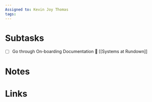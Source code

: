 ```yaml
---
Assigned to: Kevin Joy Thomas
tags:
---
```


# Subtasks
- [ ] Go through On-boarding Documentation 🔺
	[[Systems at Rundown]]
	

# Notes

# Links

